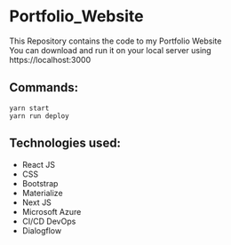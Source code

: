 # Portfolio_Website
This Repository contains the code to my Portfolio Website <br>
You can download and run it on your local server using https://localhost:3000

## Commands:
```
yarn start
yarn run deploy
```

## Technologies used:
- React JS
- CSS
- Bootstrap
- Materialize
- Next JS
- Microsoft Azure
- CI/CD DevOps
- Dialogflow
